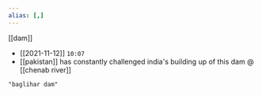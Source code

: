 ```yaml
---
alias: [,]
---
```

[[dam]]

- [[2021-11-12]] `10:07`
- [[pakistan]] has constantly challenged india's building up of this dam @ [[chenab river]]
```query
"baglihar dam"
```